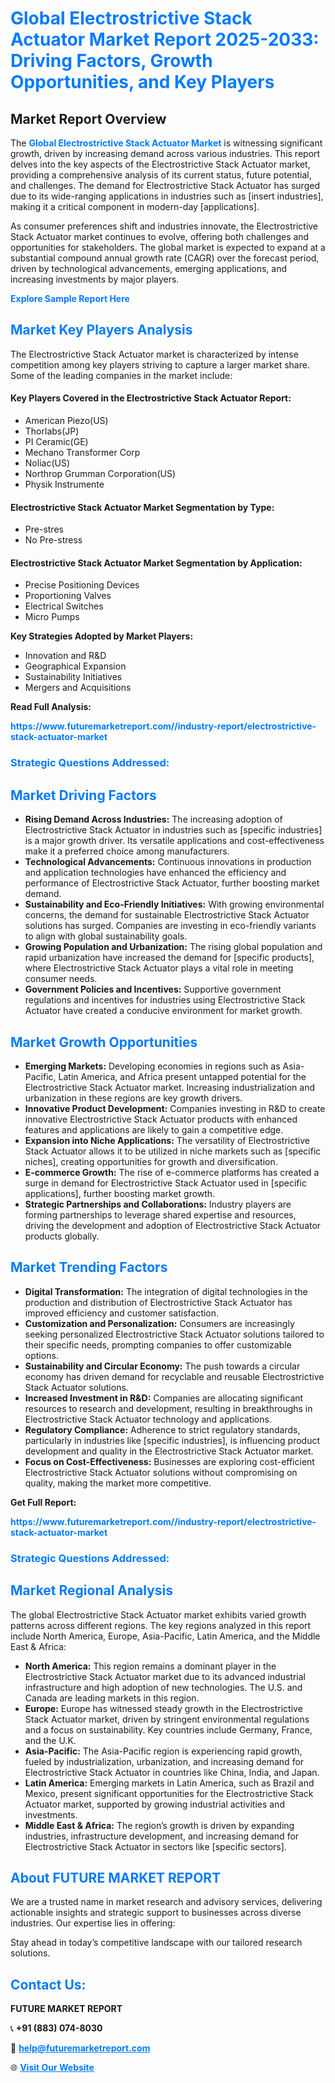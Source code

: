 <h1 style="color: #007BFF;">Global Electrostrictive Stack Actuator Market Report 2025-2033: Driving Factors, Growth Opportunities, and Key Players</h1>

<section id="overview">
<h2>Market Report Overview</h2>
<p>The <a href="https://www.futuremarketreport.com//industry-report/electrostrictive-stack-actuator-market" style="color: #007BFF; text-decoration: none;"><strong>Global Electrostrictive Stack Actuator Market</strong></a> is witnessing significant growth, driven by increasing demand across various industries. This report delves into the key aspects of the Electrostrictive Stack Actuator market, providing a comprehensive analysis of its current status, future potential, and challenges. The demand for Electrostrictive Stack Actuator has surged due to its wide-ranging applications in industries such as [insert industries], making it a critical component in modern-day [applications].</p>
<p>As consumer preferences shift and industries innovate, the Electrostrictive Stack Actuator market continues to evolve, offering both challenges and opportunities for stakeholders. The global market is expected to expand at a substantial compound annual growth rate (CAGR) over the forecast period, driven by technological advancements, emerging applications, and increasing investments by major players.</p>
</section>

<section id="overview">
<p><a href="https://www.futuremarketreport.com//request-sample/reportId=81959" style="color: #007BFF; text-decoration: none;"><strong>Explore Sample Report Here</strong></a></p>
</section>

<section id="key-players">
<h2 style="color: #007BFF;">Market Key Players Analysis</h2>
<p>The Electrostrictive Stack Actuator market is characterized by intense competition among key players striving to capture a larger market share. Some of the leading companies in the market include:</p>
<h4>Key Players Covered in the Electrostrictive Stack Actuator Report:</h4>
<ul><li>American Piezo(US)</li><li>Thorlabs(JP)</li><li>PI Ceramic(GE)</li><li>Mechano Transformer Corp</li><li>Noliac(US)</li><li>Northrop Grumman Corporation(US)</li><li>Physik Instrumente</li></ul>
<h4>Electrostrictive Stack Actuator Market Segmentation by Type:</h4>
<ul><li>Pre-stres</li><li>No Pre-stress</li></ul>

<h4>Electrostrictive Stack Actuator Market Segmentation by Application:</h4>
<ul><li>Precise Positioning Devices</li><li>Proportioning Valves</li><li>Electrical Switches</li><li>Micro Pumps</li></ul>
<p><strong>Key Strategies Adopted by Market Players:</strong></p>
<ul>
<li>Innovation and R&D</li>
<li>Geographical Expansion</li>
<li>Sustainability Initiatives</li>
<li>Mergers and Acquisitions</li>
</ul>
</section>

<section>
<p><strong>Read Full Analysis: </strong></p><a href="https://www.futuremarketreport.com//industry-report/electrostrictive-stack-actuator-market" style="color: #007BFF; text-decoration: none;"><strong>https://www.futuremarketreport.com//industry-report/electrostrictive-stack-actuator-market</strong></a>
<h3 style="color: #007BFF;">Strategic Questions Addressed:</h3>
</section>

<section id="driving-factors">
<h2 style="color: #007BFF;">Market Driving Factors</h2>
<ul>
<li><strong>Rising Demand Across Industries:</strong> The increasing adoption of Electrostrictive Stack Actuator in industries such as [specific industries] is a major growth driver. Its versatile applications and cost-effectiveness make it a preferred choice among manufacturers.</li>
<li><strong>Technological Advancements:</strong> Continuous innovations in production and application technologies have enhanced the efficiency and performance of Electrostrictive Stack Actuator, further boosting market demand.</li>
<li><strong>Sustainability and Eco-Friendly Initiatives:</strong> With growing environmental concerns, the demand for sustainable Electrostrictive Stack Actuator solutions has surged. Companies are investing in eco-friendly variants to align with global sustainability goals.</li>
<li><strong>Growing Population and Urbanization:</strong> The rising global population and rapid urbanization have increased the demand for [specific products], where Electrostrictive Stack Actuator plays a vital role in meeting consumer needs.</li>
<li><strong>Government Policies and Incentives:</strong> Supportive government regulations and incentives for industries using Electrostrictive Stack Actuator have created a conducive environment for market growth.</li>
</ul>
</section>

<section id="growth-opportunities">
<h2 style="color: #007BFF;">Market Growth Opportunities</h2>
<ul>
<li><strong>Emerging Markets:</strong> Developing economies in regions such as Asia-Pacific, Latin America, and Africa present untapped potential for the Electrostrictive Stack Actuator market. Increasing industrialization and urbanization in these regions are key growth drivers.</li>
<li><strong>Innovative Product Development:</strong> Companies investing in R&D to create innovative Electrostrictive Stack Actuator products with enhanced features and applications are likely to gain a competitive edge.</li>
<li><strong>Expansion into Niche Applications:</strong> The versatility of Electrostrictive Stack Actuator allows it to be utilized in niche markets such as [specific niches], creating opportunities for growth and diversification.</li>
<li><strong>E-commerce Growth:</strong> The rise of e-commerce platforms has created a surge in demand for Electrostrictive Stack Actuator used in [specific applications], further boosting market growth.</li>
<li><strong>Strategic Partnerships and Collaborations:</strong> Industry players are forming partnerships to leverage shared expertise and resources, driving the development and adoption of Electrostrictive Stack Actuator products globally.</li>
</ul>
</section>

<section id="trending-factors">
<h2 style="color: #007BFF;">Market Trending Factors</h2>
<ul>
<li><strong>Digital Transformation:</strong> The integration of digital technologies in the production and distribution of Electrostrictive Stack Actuator has improved efficiency and customer satisfaction.</li>
<li><strong>Customization and Personalization:</strong> Consumers are increasingly seeking personalized Electrostrictive Stack Actuator solutions tailored to their specific needs, prompting companies to offer customizable options.</li>
<li><strong>Sustainability and Circular Economy:</strong> The push towards a circular economy has driven demand for recyclable and reusable Electrostrictive Stack Actuator solutions.</li>
<li><strong>Increased Investment in R&D:</strong> Companies are allocating significant resources to research and development, resulting in breakthroughs in Electrostrictive Stack Actuator technology and applications.</li>
<li><strong>Regulatory Compliance:</strong> Adherence to strict regulatory standards, particularly in industries like [specific industries], is influencing product development and quality in the Electrostrictive Stack Actuator market.</li>
<li><strong>Focus on Cost-Effectiveness:</strong> Businesses are exploring cost-efficient Electrostrictive Stack Actuator solutions without compromising on quality, making the market more competitive.</li>
</ul>
</section>

<section>
<p><strong>Get Full Report: </strong></p><a href="https://www.futuremarketreport.com//industry-report/electrostrictive-stack-actuator-market" style="color: #007BFF; text-decoration: none;"><strong>https://www.futuremarketreport.com//industry-report/electrostrictive-stack-actuator-market</strong></a>
<h3 style="color: #007BFF;">Strategic Questions Addressed:</h3>
</section>


<section id="regional-analysis">
<h2 style="color: #007BFF;">Market Regional Analysis</h2>
<p>The global Electrostrictive Stack Actuator market exhibits varied growth patterns across different regions. The key regions analyzed in this report include North America, Europe, Asia-Pacific, Latin America, and the Middle East & Africa:</p>
<ul>
<li><strong>North America:</strong> This region remains a dominant player in the Electrostrictive Stack Actuator market due to its advanced industrial infrastructure and high adoption of new technologies. The U.S. and Canada are leading markets in this region.</li>
<li><strong>Europe:</strong> Europe has witnessed steady growth in the Electrostrictive Stack Actuator market, driven by stringent environmental regulations and a focus on sustainability. Key countries include Germany, France, and the U.K.</li>
<li><strong>Asia-Pacific:</strong> The Asia-Pacific region is experiencing rapid growth, fueled by industrialization, urbanization, and increasing demand for Electrostrictive Stack Actuator in countries like China, India, and Japan.</li>
<li><strong>Latin America:</strong> Emerging markets in Latin America, such as Brazil and Mexico, present significant opportunities for the Electrostrictive Stack Actuator market, supported by growing industrial activities and investments.</li>
<li><strong>Middle East & Africa:</strong> The region’s growth is driven by expanding industries, infrastructure development, and increasing demand for Electrostrictive Stack Actuator in sectors like [specific sectors].</li>
</ul>
</section>

<footer>
<h2 style="color: #007BFF;">About FUTURE MARKET REPORT</h2>
<p>We are a trusted name in market research and advisory services, delivering actionable insights and strategic support to businesses across diverse industries. Our expertise lies in offering:</p>

<p>Stay ahead in today’s competitive landscape with our tailored research solutions.</p>

<h2 style="color: #007BFF;">Contact Us:</h2>
<p><strong>FUTURE MARKET REPORT</strong></p>
<p>📞 <strong>+91 (883) 074-8030</strong></p>
<p>📧 <strong><a href="mailto:help@futuremarketreport.com" style="color: #007BFF;">help@futuremarketreport.com</a></strong></p>
<p>🌐 <strong><a href="https://www.futuremarketreport.com/" style="color: #007BFF;">Visit Our Website</a></strong></p>
</footer>